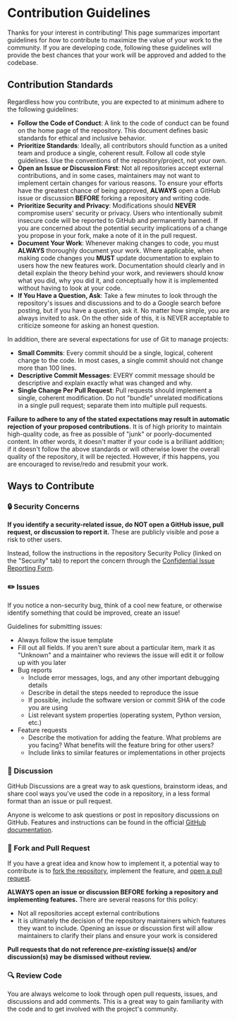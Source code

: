 # Contribution Guidelines

Thanks for your interest in contributing!  This page summarizes important guidelines for _how_ to contribute to maximize the value of your work to the community.  If you are developing code, following these guidelines will provide the best chances that your work will be approved and added to the codebase.


## Contribution Standards
Regardless how you contribute, you are expected to at minimum adhere to the following guidelines:
- **Follow the Code of Conduct**: A link to the code of conduct can be found on the home page of the repository.  This document defines basic standards for ethical and inclusive behavior.
- **Prioritize Standards**: Ideally, all contributors should function as a united team and produce a single, coherent result.  Follow all code style guidelines.  Use the conventions of the repository/project, not your own.
- **Open an Issue or Discussion First**: Not all repositories accept external contributions, and in some cases, maintainers may not want to implement certain changes for various reasons.  To ensure your efforts have the greatest chance of being approved, **ALWAYS** open a GitHub issue or discussion **BEFORE** forking a repository and writing code.
- **Prioritize Security and Privacy**: Modifications should **NEVER** compromise users' security or privacy.  Users who intentionally submit insecure code will be reported to GitHub and permanently banned.  If you are concerned about the potential security implications of a change you propose in your fork, make a note of it in the pull request.
- **Document Your Work**: Whenever making changes to code, you must **ALWAYS** thoroughly document your work.  Where applicable, when making code changes you **MUST** update documentation to explain to users how the new features work.  Documentation should clearly and in detail explain the theory behind your work, and reviewers should know what you did, why you did it, and conceptually how it is implemented without having to look at your code.
- **If You Have a Question, Ask**: Take a few minutes to look through the repository's issues and discussions and to do a Google search before posting, but if you have a question, ask it.  No matter how simple, you are always invited to ask.  On the other side of this, it is NEVER acceptable to criticize someone for asking an honest question.

In addition, there are several expectations for use of Git to manage projects:
- **Small Commits**: Every commit should be a single, logical, coherent change to the code.  In most cases, a single commit should not change more than 100 lines.
- **Descriptive Commit Messages**: EVERY commit message should be descriptive and explain exactly what was changed and why.
- **Single Change Per Pull Request**: Pull requests should implement a single, coherent modification.  Do not "bundle" unrelated modifications in a single pull request; separate them into multiple pull requests.

**Failure to adhere to any of the stated expectations may result in automatic rejection of your proposed contributions.**  It is of high priority to maintain high-quality code, as free as possible of "junk" or poorly-documented content.  In other words, it doesn't matter if your code is a brilliant addition; if it doesn't follow the above standards or will otherwise lower the overall quality of the repository, it will be rejected.  However, if this happens, you are encouraged to revise/redo and resubmit your work.


## Ways to Contribute

### :lock: Security Concerns
**If you identify a security-related issue, do NOT open a GitHub issue, pull request, or discussion to report it.**  These are publicly visible and pose a risk to other users.

Instead, follow the instructions in the repository Security Policy (linked on the "Security" tab) to report the concern through the [Confidential Issue Reporting Form](https://forms.gle/nfhSWydqweesh4iq7).

### :pencil2: Issues
If you notice a non-security bug, think of a cool new feature, or otherwise identify something that could be improved, create an issue!

Guidelines for submitting issues:
- Always follow the issue template
- Fill out all fields.  If you aren't sure about a particular item, mark it as "Unknown" and a maintainer who reviews the issue will edit it or follow up with you later
- Bug reports
  - Include error messages, logs, and any other important debugging details
  - Describe in detail the steps needed to reproduce the issue
  - If possible, include the software version or commit SHA of the code you are using
  - List relevant system properties (operating system, Python version, etc.)
- Feature requests
  - Describe the motivation for adding the feature.  What problems are you facing?  What benefits will the feature bring for other users?
  - Include links to similar features or implementations in other projects

### :speech_balloon: Discussion
GitHub Discussions are a great way to ask questions, brainstorm ideas, and share cool ways you've used the code in a repository, in a less formal format than an issue or pull request.

Anyone is welcome to ask questions or post in repository discussions on GitHub.  Features and instructions can be found in the official [GitHub documentation](https://docs.github.com/en/discussions/collaborating-with-your-community-using-discussions/about-discussions).

### :trident: Fork and Pull Request
If you have a great idea and know how to implement it, a potential way to contribute is to [fork the repository](https://docs.github.com/en/get-started/quickstart/fork-a-repo), implement the feature, and [open a pull request](https://docs.github.com/en/pull-requests/collaborating-with-pull-requests/proposing-changes-to-your-work-with-pull-requests/creating-a-pull-request-from-a-fork).

**ALWAYS open an issue or discussion BEFORE forking a repository and implementing features.**  There are several reasons for this policy:
- Not all repositories accept external contributions
- It is ultimately the decision of the repository maintainers which features they want to include.  Opening an issue or discussion first will allow maintainers to clarify their plans and ensure your work is considered

**Pull requests that do not reference _pre-existing_ issue(s) and/or discussion(s) may be dismissed without review.**

### :mag: Review Code
You are always welcome to look through open pull requests, issues, and discussions and add comments.  This is a great way to gain familiarity with the code and to get involved with the project's community.
